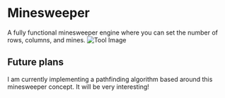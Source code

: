 # Minesweeper
A fully functional minesweeper engine where you can set the number of rows, columns, and mines.
![Tool Image](https://i.imgur.com/fWJXki3.png)
## Future plans
I am currently implementing a pathfinding algorithm based around this minesweeper concept. It will be very interesting! 
